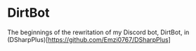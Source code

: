 # DirtBot
 The beginnings of the rewritation of my Discord bot, DirtBot, in (DSharpPlus)[https://github.com/Emzi0767/DSharpPlus]
